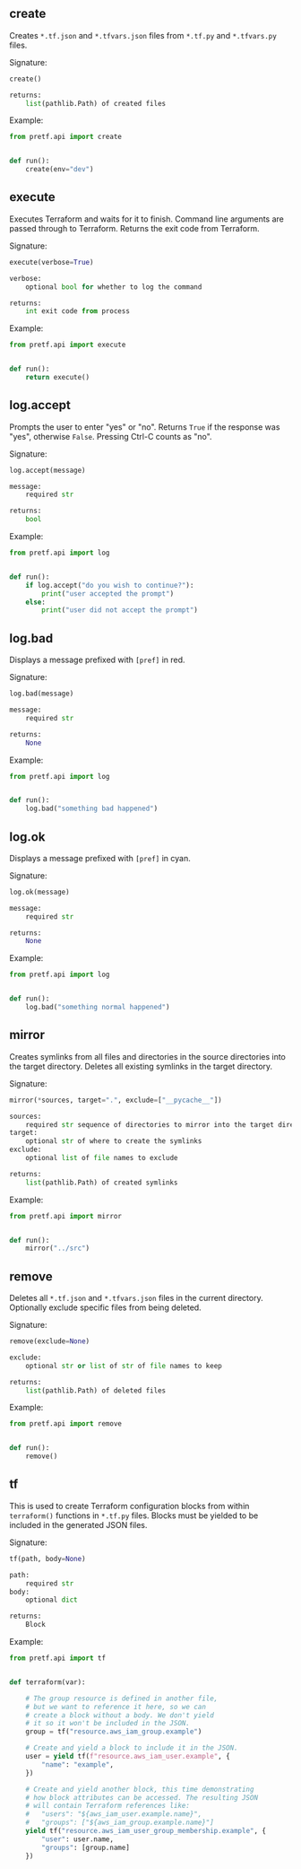 ## create

Creates `*.tf.json` and `*.tfvars.json` files from `*.tf.py` and `*.tfvars.py` files.

Signature:

```python
create()

returns:
    list(pathlib.Path) of created files
```

Example:

```python
from pretf.api import create


def run():
    create(env="dev")
```

## execute

Executes Terraform and waits for it to finish. Command line arguments are passed through to Terraform. Returns the exit code from Terraform.

Signature:

```python
execute(verbose=True)

verbose:
    optional bool for whether to log the command

returns:
    int exit code from process
```

Example:

```python
from pretf.api import execute


def run():
    return execute()
```

## log.accept

Prompts the user to enter "yes" or "no". Returns `True` if the response was "yes", otherwise `False`. Pressing Ctrl-C counts as "no".

Signature:

```python
log.accept(message)

message:
    required str

returns:
    bool
```

Example:

```python
from pretf.api import log


def run():
    if log.accept("do you wish to continue?"):
        print("user accepted the prompt")
    else:
        print("user did not accept the prompt")
```

## log.bad

Displays a message prefixed with `[pref]` in red.

Signature:

```python
log.bad(message)

message:
    required str

returns:
    None
```

Example:

```python
from pretf.api import log


def run():
    log.bad("something bad happened")
```

## log.ok

Displays a message prefixed with `[pref]` in cyan.

Signature:

```python
log.ok(message)

message:
    required str

returns:
    None
```

Example:

```python
from pretf.api import log


def run():
    log.bad("something normal happened")
```

## mirror

Creates symlinks from all files and directories in the source directories into the target directory. Deletes all existing symlinks in the target directory.

Signature:

```python
mirror(*sources, target=".", exclude=["__pycache__"])

sources:
    required str sequence of directories to mirror into the target directory
target:
    optional str of where to create the symlinks
exclude:
    optional list of file names to exclude

returns:
    list(pathlib.Path) of created symlinks
```

Example:

```python
from pretf.api import mirror


def run():
    mirror("../src")
```

## remove

Deletes all `*.tf.json` and `*.tfvars.json` files in the current directory. Optionally exclude specific files from being deleted.

Signature:

```python
remove(exclude=None)

exclude:
    optional str or list of str of file names to keep

returns:
    list(pathlib.Path) of deleted files
```

Example:

```python
from pretf.api import remove


def run():
    remove()
```

## tf

This is used to create Terraform configuration blocks from within `terraform()` functions in `*.tf.py` files. Blocks must be yielded to be included in the generated JSON files.

Signature:

```python
tf(path, body=None)

path:
    required str
body:
    optional dict

returns:
    Block
```

Example:

```python
from pretf.api import tf


def terraform(var):

    # The group resource is defined in another file,
    # but we want to reference it here, so we can
    # create a block without a body. We don't yield
    # it so it won't be included in the JSON.
    group = tf("resource.aws_iam_group.example")

    # Create and yield a block to include it in the JSON.
    user = yield tf(f"resource.aws_iam_user.example", {
        "name": "example",
    })

    # Create and yield another block, this time demonstrating
    # how block attributes can be accessed. The resulting JSON
    # will contain Terraform references like:
    #   "users": "${aws_iam_user.example.name}",
    #   "groups": ["${aws_iam_group.example.name}"]
    yield tf("resource.aws_iam_user_group_membership.example", {
        "user": user.name,
        "groups": [group.name]
    })
```
